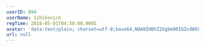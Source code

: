 ```yaml
---
userID: 894
userName: Izhikevich
regTime: 2018-05-01T04:50:00.000Z
avatar: 'data:text/plain; charset=utf-8;base64,NDA0IHBhZ2Ugbm90IGZvdW5kCg=='
url: null
---
```



